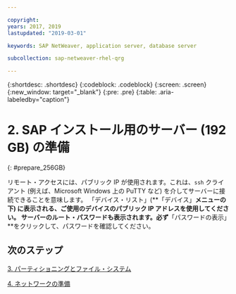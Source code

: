 ```yaml
---

copyright:
years: 2017, 2019
lastupdated: "2019-03-01"

keywords: SAP NetWeaver, application server, database server

subcollection: sap-netweaver-rhel-qrg

---
```


{:shortdesc: .shortdesc}
{:codeblock: .codeblock}
{:screen: .screen}
{:new_window: target="_blank"}
{:pre: .pre}
{:table: .aria-labeledby="caption"}

# 2. SAP インストール用のサーバー (192 GB) の準備
{: #prepare_256GB}

リモート・アクセスには、パブリック IP が使用されます。これは、`ssh` クライアント (例えば、Microsoft Windows 上の PuTTY など) を介してサーバーに接続できることを意味します。 「デバイス・リスト」(**「デバイス」**メニューの下) に表示される、ご使用のデバイスのパブリック IP アドレスを使用してください。 サーバーのルート・パスワードも表示されます。必ず**「パスワードの表示」**をクリックして、パスワードを確認してください。

## 次のステップ

 [3. パーティショニングとファイル・システム](/docs/infrastructure/sap-netweaver-rhel-qrg?topic=sap-netweaver-rhel-qrg-3-partitioning-and-file-systems#partition-256GB)

 [4. ネットワークの準備](/docs/infrastructure/sap-netweaver-rhel-qrg?topic=sap-netweaver-rhel-qrg-network#network)
